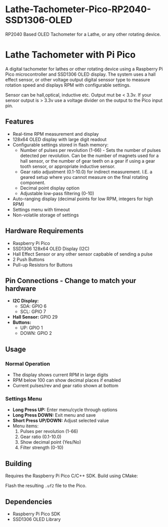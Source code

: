 # Lathe-Tachometer-Pico-RP2040-SSD1306-OLED
RP2040 Based OLED Tachometer for a Lathe, or any other rotating device.


# Lathe Tachometer with Pi Pico

A digital tachometer for lathes or other rotating device using a Raspberry Pi Pico microcontroller and SSD1306 OLED display. 
The system uses a hall effect sensor, or other voltage output digital senssor type to measure rotation speed and displays RPM with configurable settings.

Sensor can be hall,optical, inductive etc.  Output mut be < 3.3v. If your sensor output is > 3.3v use a voltage divider on the output to the Pico input pin.

## Features

- Real-time RPM measurement and display
- 128x64 OLED display with large digit readout
- Configurable settings stored in flash memory:
  - Number of pulses per revolution (1-66) - Sets the number of pulses detected per revolution. Can be the number of magnets used for a hall sensor, or the number of gear teeth on a gear if using a gear tooth sensor, or appropriate inductive sensor. 
  - Gear ratio adjustment (0.1-10.0) for indirect measurement. I.E. a geared setup where you cannot measure on the final rotating component.
  - Decimal point display option
  - Adjustable low-pass filtering (0-10)
- Auto-ranging display (decimal points for low RPM, integers for high RPM)
- Settings menu with timeout
- Non-volatile storage of settings

## Hardware Requirements

- Raspberry Pi Pico
- SSD1306 128x64 OLED Display (I2C)
- Hall Effect Sensor or any other sensor capbable of sending a pulse
- 2 Push Buttons
- Pull-up Resistors for Buttons

## Pin Connections - Change to match your hardware

- **I2C Display:**
  - SDA: GPIO 6
  - SCL: GPIO 7
- **Hall Sensor:** GPIO 29
- **Buttons:**
  - UP: GPIO 1
  - DOWN: GPIO 2

## Usage

### Normal Operation
- The display shows current RPM in large digits
- RPM below 100 can show decimal places if enabled
- Current pulses/rev and gear ratio shown at bottom

### Settings Menu
- **Long Press UP:** Enter menu/cycle through options
- **Long Press DOWN:** Exit menu and save
- **Short Press UP/DOWN:** Adjust selected value
- Menu items:
  1. Pulses per revolution (1-66)
  2. Gear ratio (0.1-10.0)
  3. Show decimal point (Yes/No)
  4. Filter strength (0-10)

## Building

Requires the Raspberry Pi Pico C/C++ SDK. Build using CMake:

Flash the resulting `.uf2` file to the Pico.

## Dependencies

- Raspberry Pi Pico SDK
- SSD1306 OLED Library

